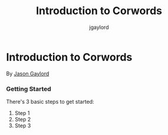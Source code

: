 ﻿---
title: Introduction to Corwords
author: jgaylord
---
# Introduction to Corwords

By [Jason Gaylord](https://github.com/jgaylord)

### Getting Started

There's 3 basic steps to get started:
1. Step 1
1. Step 2
1. Step 3
